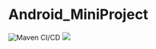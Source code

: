 # Android_MiniProject

![Maven CI/CD](https://github.com/99002527/Android_MiniProject/workflows/Maven%20CI/CD/badge.svg)
  <img src="https://bitbucket/issues-raw/:user/:repo">
